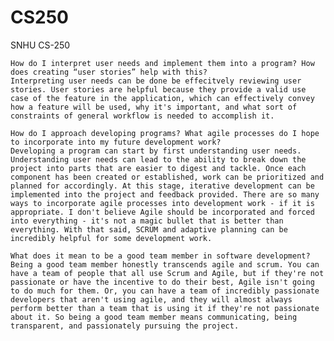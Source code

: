 # CS250
SNHU CS-250 


    How do I interpret user needs and implement them into a program? How does creating “user stories” help with this?
    Interpreting user needs can be done be effecitvely reviewing user stories. User stories are helpful because they provide a valid use case of the feature in the application, which can effectively convey how a feature will be used, why it's important, and what sort of constraints of general workflow is needed to accomplish it. 
    
    How do I approach developing programs? What agile processes do I hope to incorporate into my future development work?
    Developing a program can start by first understanding user needs. Understanding user needs can lead to the ability to break down the project into parts that are easier to digest and tackle. Once each component has been created or established, work can be prioritized and planned for accordingly. At this stage, iterative development can be implemented into the project and feedback provided. There are so many ways to incorporate agile processes into development work - if it is appropriate. I don't believe Agile should be incorporated and forced into everything - it's not a magic bullet that is better than everything. With that said, SCRUM and adaptive planning can be incredibly helpful for some development work. 
    
    What does it mean to be a good team member in software development?
    Being a good team member honestly transcends agile and scrum. You can have a team of people that all use Scrum and Agile, but if they're not passionate or have the incentive to do their best, Agile isn't going to do much for them. Or, you can have a team of incredibly passionate developers that aren't using agile, and they will almost always perform better than a team that is using it if they're not passionate about it. So being a good team member means communicating, being transparent, and passionately pursuing the project. 

